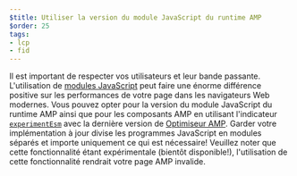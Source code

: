 ```yaml
---
$title: Utiliser la version du module JavaScript du runtime AMP
$order: 25
tags:
- lcp
- fid
---
```


Il est important de respecter vos utilisateurs et leur bande passante. L'utilisation de [modules JavaScript](https://developer.mozilla.org/en-US/docs/Web/JavaScript/Guide/Modules) peut faire une énorme différence positive sur les performances de votre page dans les navigateurs Web modernes. Vous pouvez opter pour la version du module JavaScript du runtime AMP ainsi que pour les composants AMP en utilisant l'indicateur [`experimentEsm`](https://www.npmjs.com/package/@ampproject/toolbox-optimizer#experimentesm) avec la dernière version de [Optimiseur AMP](https://amp.dev/documentation/guides-and-tutorials/optimize-and-measure/amp-optimizer-guide/). Garder votre implémentation à jour divise les programmes JavaScript en modules séparés et importe uniquement ce qui est nécessaire! Veuillez noter que cette fonctionnalité étant expérimentale (bientôt disponible!), l'utilisation de cette fonctionnalité rendrait votre page AMP invalide.
